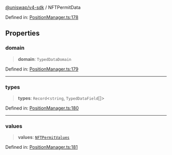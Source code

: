 [@uniswap/v4-sdk](../overview.md) / NFTPermitData

Defined in: [PositionManager.ts:178](https://github.com/Uniswap/sdks/blob/9cf6edb2df79338ae58f7ea7ca979c35a8a9bd56/sdks/v4-sdk/src/PositionManager.ts#L178)

## Properties

### domain

> **domain**: `TypedDataDomain`

Defined in: [PositionManager.ts:179](https://github.com/Uniswap/sdks/blob/9cf6edb2df79338ae58f7ea7ca979c35a8a9bd56/sdks/v4-sdk/src/PositionManager.ts#L179)

***

### types

> **types**: `Record`<`string`, `TypedDataField`[]>

Defined in: [PositionManager.ts:180](https://github.com/Uniswap/sdks/blob/9cf6edb2df79338ae58f7ea7ca979c35a8a9bd56/sdks/v4-sdk/src/PositionManager.ts#L180)

***

### values

> **values**: [`NFTPermitValues`](NFTPermitValues.md)

Defined in: [PositionManager.ts:181](https://github.com/Uniswap/sdks/blob/9cf6edb2df79338ae58f7ea7ca979c35a8a9bd56/sdks/v4-sdk/src/PositionManager.ts#L181)
